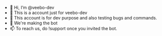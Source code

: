 - 👋 Hi, I’m @veebo-dev
- 👀 This is a account just for veebo-dev
- 🌱 This account is for dev purpose and also testing bugs and commands.
- 💞️ We're making the bot
- 📫 To reach us, do !support once you invited the bot.

